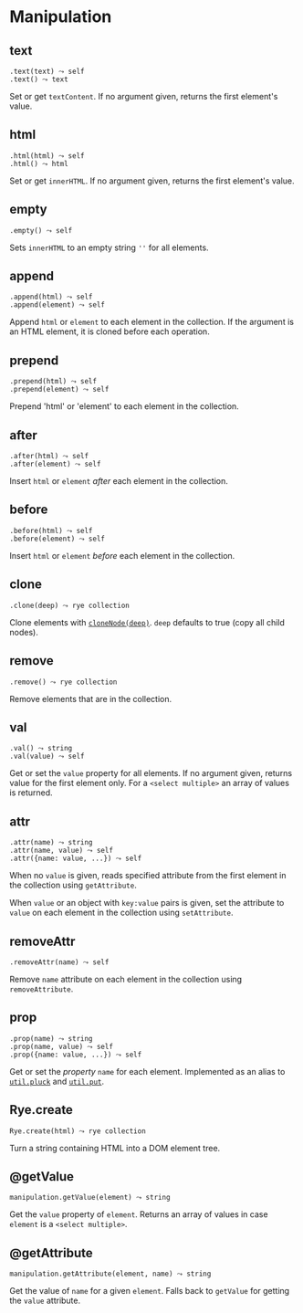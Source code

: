 Manipulation
==================

text
------------------

    .text(text) ⤳ self
    .text() ⤳ text

Set or get `textContent`. If no argument given, returns the first element's value.


html
------------------

    .html(html) ⤳ self
    .html() ⤳ html

Set or get `innerHTML`. If no argument given, returns the first element's value.


empty
------------------

    .empty() ⤳ self

Sets `innerHTML` to an empty string `''` for all elements.


append
------------------

    .append(html) ⤳ self
    .append(element) ⤳ self

Append `html` or `element` to each element in the collection. If the argument is an HTML element, it is cloned before each operation.


prepend
------------------

    .prepend(html) ⤳ self
    .prepend(element) ⤳ self

Prepend 'html' or 'element' to each element in the collection.


after
------------------

    .after(html) ⤳ self
    .after(element) ⤳ self

Insert `html` or `element` *after* each element in the collection.


before
------------------

    .before(html) ⤳ self
    .before(element) ⤳ self

Insert `html` or `element` *before* each element in the collection.


clone
------------------

    .clone(deep) ⤳ rye collection

Clone elements with [`cloneNode(deep)`](https://developer.mozilla.org/en-US/docs/DOM/Node.cloneNode). `deep` defaults to true (copy all child nodes). 


remove
------------------

    .remove() ⤳ rye collection

Remove elements that are in the collection. 


val
------------------

    .val() ⤳ string
    .val(value) ⤳ self

Get or set the `value` property for all elements. If no argument given, returns value for the first element only. For a `<select multiple>` an array of values is returned.


attr
------------------

    .attr(name) ⤳ string
    .attr(name, value) ⤳ self
    .attr({name: value, ...}) ⤳ self

When no `value` is given, reads specified attribute from the first element in the collection using `getAttribute`. 

When `value` or an object with `key:value` pairs is given, set the attribute to `value` on each element in the collection using `setAttribute`.


removeAttr
------------------

    .removeAttr(name) ⤳ self

Remove `name` attribute on each element in the collection using `removeAttribute`.


prop
------------------

    .prop(name) ⤳ string
    .prop(name, value) ⤳ self
    .prop({name: value, ...}) ⤳ self

Get or set the *property* `name` for each element. Implemented as an alias to [`util.pluck`](#util-@pluck) and [`util.put`](#util-@put).


Rye.create
----------

    Rye.create(html) ⤳ rye collection

Turn a string containing HTML into a DOM element tree.

@getValue
------------------

    manipulation.getValue(element) ⤳ string

Get the `value` property of `element`. Returns an array of values in case `element` is a `<select multiple>`.


@getAttribute
------------------

    manipulation.getAttribute(element, name) ⤳ string

Get the value of `name` for a given `element`. Falls back to `getValue` for getting the `value` attribute.
